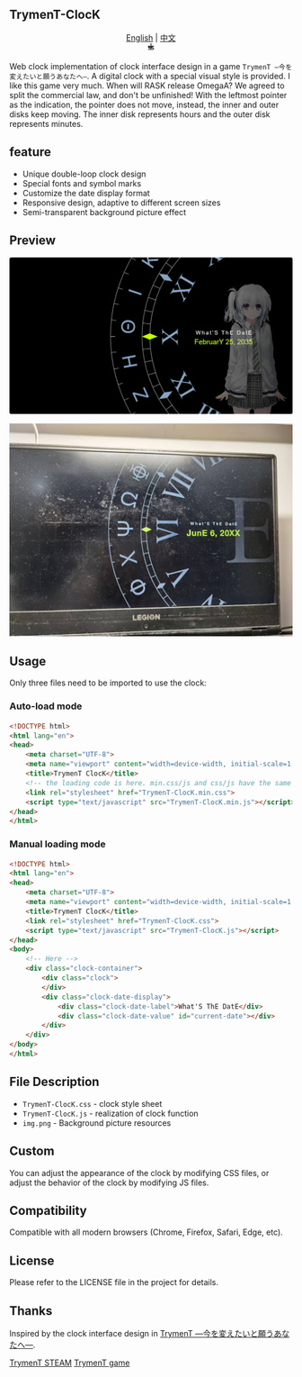 ## TrymenT-ClocK

<div align="center"> <a href="README.md">English</a> | <a href="README_zh.md">中文</a> <br/> <svg xmlns="http://www.w3.org/2000/svg" width="16" height="16" viewBox="0 0 24 24" fill="none" stroke="currentColor" stroke-width="2" stroke-linecap="round" stroke-linejoin="round"> <path d="M5 8l6 6 6-6"/> <path d="M12 2v12"/> <path d="M5 17h12a2 2 0 0 0 0-4H7a2 2 0 0 1 0-4h12"/> </svg> </div>

Web clock implementation of clock interface design in a game `TrymenT ―今を変えたいと願うあなたへ―`. A digital clock with a special visual style is provided.
I like this game very much. When will RASK release OmegaA? We agreed to split the commercial law, and don't be unfinished!
With the leftmost pointer as the indication, the pointer does not move, instead, the inner and outer disks keep moving. The inner disk represents hours and the outer disk represents minutes.

## feature
- Unique double-loop clock design
- Special fonts and symbol marks
- Customize the date display format
- Responsive design, adaptive to different screen sizes
- Semi-transparent background picture effect

## Preview
![running picture tryment-clock](https://github.com/tokisaki-galaxy/tryment-clock/blob/master/README/result.png)

![in-game pictures](https://github.com/tokisaki-galaxy/tryment-clock/blob/master/README/ins.jpg)


## Usage
Only three files need to be imported to use the clock:


### Auto-load mode
```html
<!DOCTYPE html>
<html lang="en">
<head>
    <meta charset="UTF-8">
    <meta name="viewport" content="width=device-width, initial-scale=1.0">
    <title>TrymenT ClocK</title>
    <!-- the loading code is here. min.css/js and css/js have the same content, which is automatically updated -->
    <link rel="stylesheet" href="TrymenT-ClocK.min.css">
    <script type="text/javascript" src="TrymenT-ClocK.min.js"></script>
</head>
</html>
```

### Manual loading mode
```html
<!DOCTYPE html>
<html lang="en">
<head>
    <meta charset="UTF-8">
    <meta name="viewport" content="width=device-width, initial-scale=1.0">
    <title>TrymenT ClocK</title>
    <link rel="stylesheet" href="TrymenT-ClocK.css">
    <script type="text/javascript" src="TrymenT-ClocK.js"></script>
</head>
<body>
    <!-- Here -->
    <div class="clock-container">
        <div class="clock">
        </div>
        <div class="clock-date-display">
            <div class="clock-date-label">What'S ThE DatE</div>
            <div class="clock-date-value" id="current-date"></div>
        </div>
    </div>
</body>
</html>
```

## File Description
- `TrymenT-ClocK.css` - clock style sheet
- `TrymenT-ClocK.js` - realization of clock function
- `img.png` - Background picture resources

## Custom
You can adjust the appearance of the clock by modifying CSS files, or adjust the behavior of the clock by modifying JS files.

## Compatibility
Compatible with all modern browsers (Chrome, Firefox, Safari, Edge, etc).

## License
Please refer to the LICENSE file in the project for details.

## Thanks
Inspired by the clock interface design in [TrymenT ―今を変えたいと願うあなたへ―](https://store.steampowered.com/app/1183260?snr=5000_5100__).

[TrymenT STEAM](https://store.steampowered.com/app/1183260?snr=5000_5100__)
[TrymenT game](https://re-tryment.com/product/)